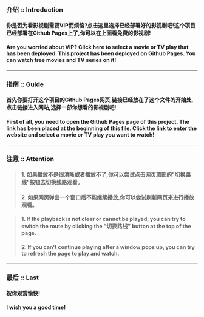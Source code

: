 ### 介绍 :: Introduction
#### 你是否为看影视剧需要VIP而烦恼?点击这里选择已经部署好的影视剧吧!这个项目已经部署在Github Pages上了,你可以在上面看免费的影视剧!
#### Are you worried about VIP? Click here to select a movie or TV play that has been deployed. This project has been deployed on Github Pages. You can watch free movies and TV series on it!
---
### 指南 :: Guide
#### 首先你要打开这个项目的Github Pages网页,链接已经放在了这个文件的开始处,点击链接进入网站,选择一部你想看的影视剧吧!
#### First of all, you need to open the Github Pages page of this project. The link has been placed at the beginning of this file. Click the link to enter the website and select a movie or TV play you want to watch!
---
### 注意 :: Attention
> #### 1. 如果播放不是很清晰或者播放不了,你可以尝试点击网页顶部的"切换路线"按钮去切换线路观看。
> #### 2. 如果网页弹出一个窗口后不能继续播放,你可以尝试刷新网页来进行播放观看。

> #### 1. If the playback is not clear or cannot be played, you can try to switch the route by clicking the "切换路线" button at the top of the page.
> #### 2. If you can't continue playing after a window pops up, you can try to refresh the page to play and watch.
---
### 最后 :: Last
#### 祝你观赏愉快!
#### I wish you a good time!
